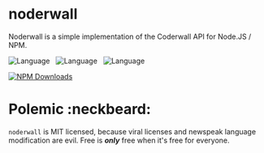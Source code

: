 noderwall
=========

Noderwall is a simple implementation of the Coderwall API for Node.JS / NPM.

![Language](http://img.shields.io/badge/Language-JavaScript-000000.svg) &nbsp;
![Language](http://img.shields.io/badge/Platform-NPM-000000.svg) &nbsp;
![Language](http://img.shields.io/badge/License-MIT-000055.svg)

[![NPM Downloads](http://img.shields.io/npm/dm/noderwall.svg)](https://npmjs.org/package/noderwall.js)



Polemic :neckbeard:
===================

`noderwall` is MIT licensed, because viral licenses and newspeak language modification are evil.  Free is ***only*** free when it's free for everyone.
